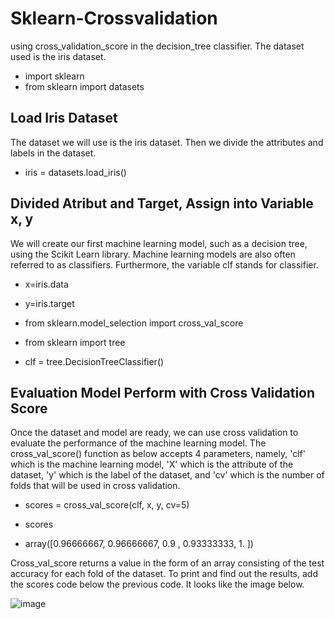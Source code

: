 # Sklearn-Crossvalidation

using cross_validation_score in the decision_tree classifier. The dataset used is the iris dataset.

- import sklearn
- from sklearn import datasets
 
## Load Iris Dataset
The dataset we will use is the iris dataset. Then we divide the attributes and labels in the dataset.
- iris = datasets.load_iris()

## Divided Atribut and Target, Assign into Variable x, y
We will create our first machine learning model, such as a decision tree, using the Scikit Learn library. Machine learning models are also often referred to as classifiers. Furthermore, the variable clf stands for classifier.

- x=iris.data
- y=iris.target

- from sklearn.model_selection import cross_val_score
- from sklearn import tree
 
- clf = tree.DecisionTreeClassifier()

## Evaluation Model Perform with Cross Validation Score
Once the dataset and model are ready, we can use cross validation to evaluate the performance of the machine learning model. The cross_val_score() function as below accepts 4 parameters, namely, 'clf' which is the machine learning model, 'X' which is the attribute of the dataset, 'y' which is the label of the dataset, and 'cv' which is the number of folds that will be used in cross validation.
- scores = cross_val_score(clf, x, y, cv=5)
- scores

- array([0.96666667, 0.96666667, 0.9       , 0.93333333, 1.        ])

Cross_val_score returns a value in the form of an array consisting of the test accuracy for each fold of the dataset. To print and find out the results, add the scores code below the previous code. It looks like the image below.

![image](https://github.com/diantyapitaloka/Sklearn-Crossvalidation/assets/147487436/a9517cd8-0fc0-4bdd-93ff-8634c1ccae81)

